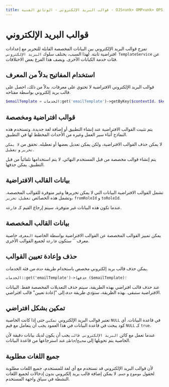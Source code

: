 ```yaml
---
title: قوالب البريد الإلكتروني - الوثائق الفنية - OJS<unk> OMP<unk> OPS
---
```


# قوالب البريد الإلكتروني

تمزج قوالب البريد الإلكتروني بين البيانات المخصصة القابلة للتحرير مع إعدادات افتراضية ثابتة. لهذا السبب، يختلف سلوك `البريد الإلكتروني TemplateService` عن فئات خدمة الكيانات الأخرى. ويصف هذا الفرع بعض الاختلافات.

## استخدام المفاتيح بدلاً من المعرف

قوالب البريد الإلكتروني الافتراضية لا تحتوي على معرفات. بدلاً من ذلك، احصل على قالب بريد إلكتروني بواسطة مفتاحه.

```php
$emailTemplate = الخدمات:get('emailTemplate')->getByKey($contextId، $key)؛
```

## قوالب افتراضية ومخصصة

يتم تثبيت القوالب الافتراضية عند إنشاء التطبيق أو إضافة لغة جديدة. وتستخدم هذه النماذج أثناء سير العمل وغيره من الأحداث المخطط لها في التطبيق.

لا يمكن حذف القوالب الافتراضية، ولكن يمكن تعديل بعضها أو تعطيله. تحقق من `لا يمكن تحرير` و `تعطيل`.

يتم إنشاء قوالب مخصصة من قبل المستخدم النهائي. لا يتم استخدامها تلقائياً من قبل التطبيق. يمكن حذفها.

## بيانات القالب الافتراضية

تشمل القوالب الافتراضية البيانات التي لا يمكن تحريرها وغير متوفرة للقوالب المخصصة. وتشمل هذه الخصائص `تعطيل`، `تحرير`، `fromRoleId` و `toRoleId`.

عندما تكون هذه البيانات غير متوفرة، سيتم إرجاع القيم كـ `فارغة`.

## بيانات القالب المخصصة

يمكن تمييز القوالب المخصصة عن القوالب الافتراضية بواسطة الخاصية `المعرف`. خاصية معرف `` ستكون `فارغة` لجميع القوالب الأخرى.

## حذف وإعادة تعيين القوالب

يمكن حذف قالب بريد إلكتروني مخصص باستخدام طريقة `حذف` من فئة الخدمات.

```
الخدمات::get('emailTemplate')->حذفها ($emailTemplate)؛
```

عند حذف قالب افتراضي بهذه الطريقة، سيتم حذف التعديلات المخصصة فقط. البيانات الافتراضية ستبقى. بهذه الطريقة، ستؤدي طريقة `حذف` إلى "إعادة تعيين" قالب افتراضي.

## تمكين بشكل افتراضي

تعتبر قوالب البريد الإلكتروني `تمكين` حتى إذا كانت الخاصية `NULL` في قاعدة البيانات. أي كود يبحث في قاعدة البيانات في هذا العمود يجب أن يتعامل مع قيم `NULL` كـ `true`.

عندما تعمل مع كائن `البريد الإلكتروني قالب` يجب أن يكون لديك بيانات دقيقة لأن الخاصية يتم تحويلها إلى `صحيح`/`خاطئ` عند استرجاعها من قاعدة البيانات.

## جميع اللغات مطلوبة

لأن قوالب البريد الإلكتروني قد تستخدم مع أي لغة للمستخدم، جميع اللغات مطلوبة لحقول `موضوع` و `جسم`. لا يمكن إضافة قالب بريد إلكتروني بدون إدخالات لجميع اللغات النشطة في سياق واجهة المستخدم.